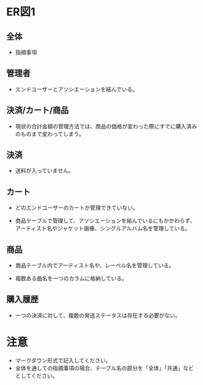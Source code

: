# ER図1
## 全体
- 指摘事項

## 管理者
- エンドユーザーとアソシエーションを結んでいる。

## 決済/カート/商品
- 現状の合計金額の管理方法では、商品の価格が変わった際にすでに購入済みのものまで変わってしまう。

## 決済
- 送料が入っていません。

## カート
- どのエンドユーザーのカートか管理できていない。

- 商品テーブルで管理して、アソシエーションを結んでいるにもかかわらず、アーティスト名やジャケット画像、シングルアルバム名を管理している。

## 商品
- 商品テーブル内でアーティスト名や、レーベル名を管理している。

- 複数ある曲名を一つのカラムに格納している。

## 購入履歴
- 一つの決済に対して、複数の発送ステータスは存在する必要がない。

# 注意
* マークダウン形式で記入してください。
* 全体を通しての指摘事項の場合、テーブル名の部分を「全体」「共通」などとしてください。

